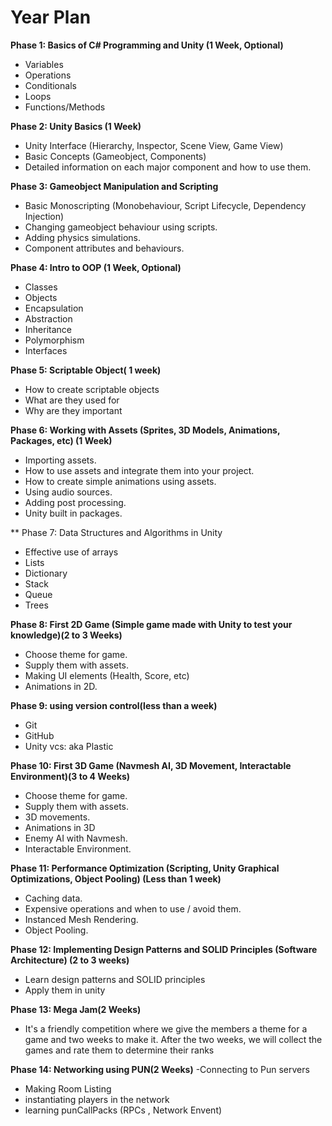 
# Year Plan

**Phase 1: Basics of C# Programming and Unity (1 Week, Optional)**

- Variables
- Operations
- Conditionals
- Loops
- Functions/Methods

**Phase 2: Unity Basics (1 Week)**

- Unity Interface (Hierarchy, Inspector, Scene View, Game View)
- Basic Concepts (Gameobject, Components)
- Detailed information on each major component and how to use them.


**Phase 3: Gameobject Manipulation and Scripting** 
- Basic Monoscripting (Monobehaviour, Script Lifecycle, Dependency Injection)
- Changing gameobject behaviour using scripts.
- Adding physics simulations.
- Component attributes and behaviours.

**Phase 4: Intro to OOP (1 Week, Optional)**

- Classes
- Objects
- Encapsulation
- Abstraction
- Inheritance
- Polymorphism
- Interfaces

**Phase 5: Scriptable Object( 1 week)**

- How to create scriptable objects
- What are they used for
- Why are they important

**Phase 6: Working with Assets (Sprites, 3D Models, Animations, Packages, etc) (1 Week)**

- Importing assets.
- How to use assets and integrate them into your project.
- How to create simple animations using assets.
- Using audio sources.
- Adding post processing.
- Unity built in packages.

** Phase 7: Data Structures and Algorithms in Unity
- Effective use of arrays
- Lists
- Dictionary
- Stack
- Queue
- Trees

**Phase 8: First 2D Game (Simple game made with Unity to test your knowledge)(2 to 3 Weeks)**
- Choose theme for game.
- Supply them with assets.
- Making UI elements (Health, Score, etc)
- Animations in 2D.

**Phase 9: using version control(less than a week)**
- Git
- GitHub
- Unity vcs: aka Plastic

**Phase 10: First 3D Game (Navmesh AI, 3D Movement, Interactable Environment)(3 to 4 Weeks)**

- Choose theme for game.
- Supply them with assets.
- 3D movements.
- Animations in 3D
- Enemy AI with Navmesh.
- Interactable Environment.

**Phase 11: Performance Optimization (Scripting, Unity Graphical Optimizations, Object Pooling) (Less than 1 week)**

- Caching data.
- Expensive operations and when to use / avoid them.
- Instanced Mesh Rendering.
- Object Pooling.

**Phase 12: Implementing Design Patterns and SOLID Principles (Software Architecture) (2 to 3 weeks)**

- Learn design patterns and SOLID principles
- Apply them in unity

**Phase 13: Mega Jam(2 Weeks)**

- It's a friendly competition where we give the members a theme for a game and two weeks to make it. After the two weeks, we will collect the games and rate them to determine their ranks

**Phase 14: Networking using PUN(2 Weeks)**
-Connecting to Pun servers 

- Making Room Listing
- instantiating players in the network
- learning punCallPacks (RPCs , Network Envent)
